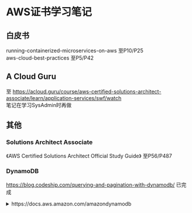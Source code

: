 # AWS证书学习笔记

## 白皮书
running-containerized-microservices-on-aws 至P10/P25  
aws-cloud-best-practices 至P5/P42  

## A Cloud Guru
至 https://acloud.guru/course/aws-certified-solutions-architect-associate/learn/application-services/swf/watch  
笔记在学习SysAdmin时再做  

## 其他
### Solutions Architect Associate
《AWS Certified Solutions Architect Official Study Guide》 至P56/P487
### DynamoDB
https://blog.codeship.com/querying-and-pagination-with-dynamodb/ 已完成  
<details>
    <summary>https://docs.aws.amazon.com/amazondynamodb</summary>
    https://docs.aws.amazon.com/amazondynamodb/latest/APIReference/API_Scan.html 已完成  
</details>
